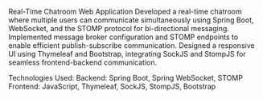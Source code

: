 Real-Time Chatroom Web Application
Developed a real-time chatroom where multiple users can communicate simultaneously using Spring Boot, WebSocket, and the STOMP protocol for bi-directional messaging. Implemented message broker configuration and STOMP endpoints to enable efficient publish-subscribe communication. Designed a responsive UI using Thymeleaf and Bootstrap, integrating SockJS and StompJS for seamless frontend-backend communication.

Technologies Used:
Backend: Spring Boot, Spring WebSocket, STOMP
Frontend: JavaScript, Thymeleaf, SockJS, StompJS, Bootstrap

